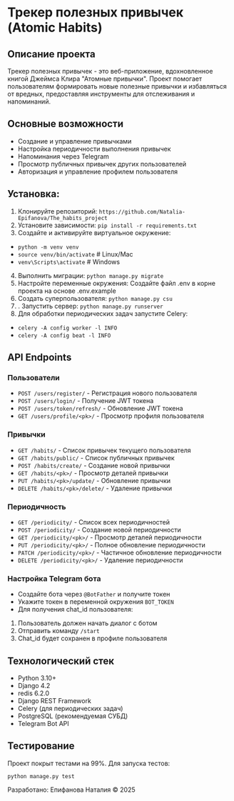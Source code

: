 # Трекер полезных привычек (Atomic Habits)

## Описание проекта
Трекер полезных привычек - это веб-приложение, вдохновленное книгой Джеймса Клира "Атомные привычки". 
Проект помогает пользователям формировать новые полезные привычки и избавляться от вредных, предоставляя
инструменты для отслеживания и напоминаний.

## Основные возможности
- Создание и управление привычками
- Настройка периодичности выполнения привычек
- Напоминания через Telegram
- Просмотр публичных привычек других пользователей
- Авторизация и управление профилем пользователя

## Установка:
1. Клонируйте репозиторий:
```https://github.com/Natalia-Epifanova/The_habits_project```
2. Установите зависимости:
```pip install -r requirements.txt```
3. Создайте и активируйте виртуальное окружение: 
- ```python -m venv venv```
- ```source venv/bin/activate```  # Linux/Mac
- ```venv\Scripts\activate```  # Windows
4. Выполнить миграции: ```python manage.py migrate```
5. Настройте переменные окружения: Создайте файл .env в корне проекта на основе .env.example
6. Создать суперпользователя: ```python manage.py csu```
7. . Запустить сервер: ```python manage.py runserver```
8. Для обработки периодических задач запустите Celery:
- ```celery -A config worker -l INFO```
- ```celery -A config beat -l INFO```

## API Endpoints
### Пользователи
- ```POST /users/register/``` - Регистрация нового пользователя
- ```POST /users/login/``` - Получение JWT токена
- ```POST /users/token/refresh/``` - Обновление JWT токена
- ```GET /users/profile/<pk>/``` - Просмотр профиля пользователя

### Привычки
- ```GET /habits/``` - Список привычек текущего пользователя
- ```GET /habits/public/``` - Список публичных привычек
- ```POST /habits/create/``` - Создание новой привычки
- ```GET /habits/<pk>/``` - Просмотр деталей привычки
- ```PUT /habits/<pk>/update/``` - Обновление привычки
- ```DELETE /habits/<pk>/delete/``` - Удаление привычки

### Периодичность
- ```GET /periodicity/``` - Список всех периодичностей
- ```POST /periodicity/``` - Создание новой периодичности
- ```GET /periodicity/<pk>/``` - Просмотр деталей периодичности
- ```PUT /periodicity/<pk>/``` - Полное обновление периодичности
- ```PATCH /periodicity/<pk>/``` - Частичное обновление периодичности
- ```DELETE /periodicity/<pk>/``` - Удаление периодичности

### Настройка Telegram бота
- Создайте бота через ```@BotFather``` и получите токен
- Укажите токен в переменной окружения ```BOT_TOKEN```
- Для получения chat_id пользователя:
1. Пользователь должен начать диалог с ботом
2. Отправить команду ```/start```
3. Chat_id будет сохранен в профиле пользователя

## Технологический стек
- Python 3.10+
- Django 4.2
- redis 6.2.0
- Django REST Framework
- Celery (для периодических задач)
- PostgreSQL (рекомендуемая СУБД)
- Telegram Bot API


## Тестирование
Проект покрыт тестами на 99%. Для запуска тестов:

```python manage.py test```

Разработано: Епифанова Наталия © 2025